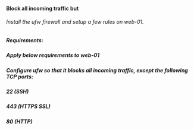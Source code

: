 #### Block all incoming traffic but
###### Install the ufw firewall and setup a few rules on web-01.

##### Requirements:

##### Apply below requirements to web-01
##### Configure ufw so that it blocks all incoming traffic, except the following TCP ports:
##### 22 (SSH)
##### 443 (HTTPS SSL)
##### 80 (HTTP)
